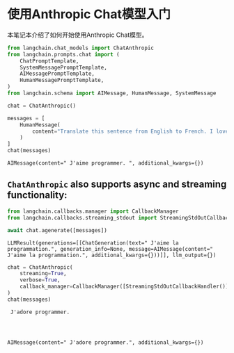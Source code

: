 
# 使用Anthropic Chat模型入门

本笔记本介绍了如何开始使用Anthropic Chat模型。


```python
from langchain.chat_models import ChatAnthropic
from langchain.prompts.chat import (
    ChatPromptTemplate,
    SystemMessagePromptTemplate,
    AIMessagePromptTemplate,
    HumanMessagePromptTemplate,
)
from langchain.schema import AIMessage, HumanMessage, SystemMessage
```


```python
chat = ChatAnthropic()
```


```python
messages = [
    HumanMessage(
        content="Translate this sentence from English to French. I love programming."
    )
]
chat(messages)
```




    AIMessage(content=" J'aime programmer. ", additional_kwargs={})



## `ChatAnthropic` also supports async and streaming functionality:


```python
from langchain.callbacks.manager import CallbackManager
from langchain.callbacks.streaming_stdout import StreamingStdOutCallbackHandler
```


```python
await chat.agenerate([messages])
```




    LLMResult(generations=[[ChatGeneration(text=" J'aime la programmation.", generation_info=None, message=AIMessage(content=" J'aime la programmation.", additional_kwargs={}))]], llm_output={})




```python
chat = ChatAnthropic(
    streaming=True,
    verbose=True,
    callback_manager=CallbackManager([StreamingStdOutCallbackHandler()]),
)
chat(messages)
```

     J'adore programmer.




    AIMessage(content=" J'adore programmer.", additional_kwargs={})




```python

```
